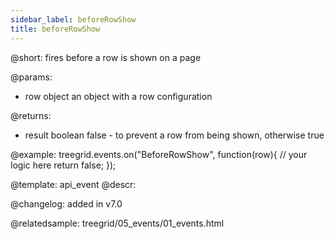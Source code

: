 ```yaml
---
sidebar_label: beforeRowShow
title: beforeRowShow
---          
```


@short: fires before a row is shown on a page

@params: 
- row   object  an object with a row configuration


@returns:
- result	boolean		false - to prevent a row from being shown, otherwise true

@example:
treegrid.events.on("BeforeRowShow", function(row){
    // your logic here
    return false;
});


@template: api_event
@descr:

@changelog: added in v7.0

@relatedsample: treegrid/05_events/01_events.html
